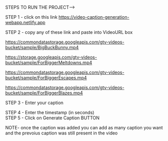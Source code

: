 STEPS TO RUN THE PROJECT-->

STEP 1 -  click on this link
https://video-caption-generation-webapp.netlify.app

STEP 2 - copy any of these link and paste into VideoURL box

https://commondatastorage.googleapis.com/gtv-videos-bucket/sample/BigBuckBunny.mp4

https://storage.googleapis.com/gtv-videos-bucket/sample/ForBiggerMeltdowns.mp4

https://commondatastorage.googleapis.com/gtv-videos-bucket/sample/ForBiggerEscapes.mp4

https://commondatastorage.googleapis.com/gtv-videos-bucket/sample/ForBiggerBlazes.mp4

STEP 3 - 
Enter your caption 

STEP 4 - 
Enter the timestamp (in seconds)  
STEP 5 - 
Click on Generate Caption BUTTON

NOTE- once the caption was added you can add as many caption you want and the prevoius caption was still present ­in the video